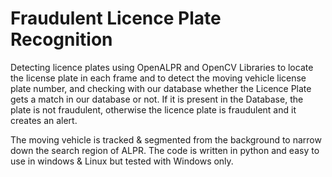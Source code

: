 # Fraudulent Licence Plate Recognition

Detecting licence plates using OpenALPR and OpenCV Libraries to locate the license plate in each frame and to detect the moving vehicle license plate number, and checking with our database whether the Licence Plate gets a match in our database or not. If it is present in the Database, the plate is not fraudulent, otherwise the licence plate is fraudulent and it creates an alert.

The moving vehicle is tracked & segmented from the background to narrow down the search region of ALPR. The code is written in python and easy to use in windows & Linux but tested with Windows only.
